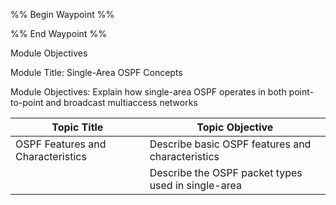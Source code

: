 %% Begin Waypoint %%


%% End Waypoint %%

Module Objectives

Module Title: Single-Area OSPF Concepts

Module Objectives: Explain how single-area OSPF operates in both point-to-point and broadcast multiaccess networks




| Topic Title                       | Topic Objective                                    |
| --------------------------------- | -------------------------------------------------- |
| OSPF Features and Characteristics | Describe basic OSPF features and characteristics   |
|                                   | Describe the OSPF packet types used in single-area |


